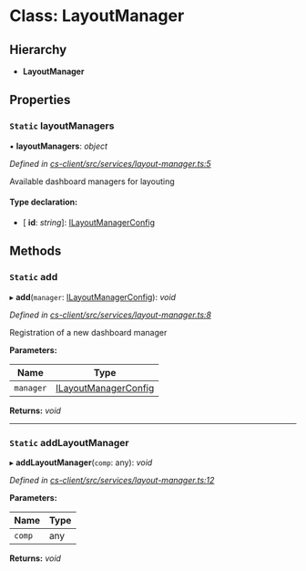 # Class: LayoutManager

## Hierarchy

* **LayoutManager**

## Properties

### `Static` layoutManagers

▪ **layoutManagers**: *object*

*Defined in [cs-client/src/services/layout-manager.ts:5](https://github.com/RichardHovenkamp/csnext/blob/c891e154/packages/cs-client/src/services/layout-manager.ts#L5)*

Available dashboard managers for layouting

#### Type declaration:

* \[ **id**: *string*\]: [ILayoutManagerConfig](../interfaces/_cs_core_src_dashboard_layout_manager_config_.ilayoutmanagerconfig.md)

## Methods

### `Static` add

▸ **add**(`manager`: [ILayoutManagerConfig](../interfaces/_cs_core_src_dashboard_layout_manager_config_.ilayoutmanagerconfig.md)): *void*

*Defined in [cs-client/src/services/layout-manager.ts:8](https://github.com/RichardHovenkamp/csnext/blob/c891e154/packages/cs-client/src/services/layout-manager.ts#L8)*

Registration of a new dashboard manager

**Parameters:**

Name | Type |
------ | ------ |
`manager` | [ILayoutManagerConfig](../interfaces/_cs_core_src_dashboard_layout_manager_config_.ilayoutmanagerconfig.md) |

**Returns:** *void*

___

### `Static` addLayoutManager

▸ **addLayoutManager**(`comp`: any): *void*

*Defined in [cs-client/src/services/layout-manager.ts:12](https://github.com/RichardHovenkamp/csnext/blob/c891e154/packages/cs-client/src/services/layout-manager.ts#L12)*

**Parameters:**

Name | Type |
------ | ------ |
`comp` | any |

**Returns:** *void*
